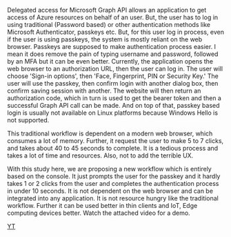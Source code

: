 Delegated access for Microsoft Graph API allows an application to get access of Azure resources on behalf of an user. But, the user has to log in using traditional (Password based) or other authentication methods like Microsoft Authenticator, passkeys etc. But, for this user log in process, even if the user is using passkeys, the system is mostly reliant on the web browser. Passkeys are supposed to make authentication process easier. I mean it does remove the pain of typing username and password, followed by an MFA but it can be even better. Currently, the application opens the web browser to an authorization URL, then the user can log in. The user will choose 'Sign-in options', then 'Face, Fingerprint, PIN or Security Key.' The user will use the passkey, then confirm login with another dialog box, then confirm saving session with another. The website will then return an authorization code, which in turn is used to get the bearer token and then a successful Graph API call can be made. And on top of that, passkey based login is usually not available on Linux platforms because Windows Hello is not supported.

This traditional workflow is dependent on a modern web browser, which consumes a lot of memory. Further, it request the user to make 5 to 7 clicks, and takes about 40 to 45 seconds to complete. It is a tedious process and takes a lot of time and resources. Also, not to add the terrible UX.

With this study here, we are proposing a new workflow which is entirely based on the console. It just prompts the user for the passkey and it hardly takes 1 or 2 clicks from the user and completes the authentication process in under 10 seconds. It is not dependent on the web browser and can be integrated into any application. It is not resource hungry like the traditional workflow. Further it can be used better in thin clients and IoT, Edge computing devices better. Watch the attached video for a demo.

[YT](https://youtu.be/TbviJOuga7Y)
